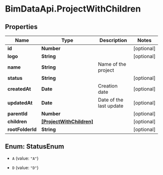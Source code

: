 # BimDataApi.ProjectWithChildren

## Properties

Name | Type | Description | Notes
------------ | ------------- | ------------- | -------------
**id** | **Number** |  | [optional] 
**logo** | **String** |  | [optional] 
**name** | **String** | Name of the project | 
**status** | **String** |  | [optional] 
**createdAt** | **Date** | Creation date | [optional] 
**updatedAt** | **Date** | Date of the last update | [optional] 
**parentId** | **Number** |  | [optional] 
**children** | [**[ProjectWithChildren]**](ProjectWithChildren.md) |  | [optional] 
**rootFolderId** | **String** |  | [optional] 



## Enum: StatusEnum


* `A` (value: `"A"`)

* `D` (value: `"D"`)




